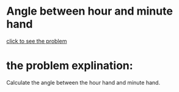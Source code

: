 # Angle between hour and minute hand




[click to see the problem](https://practice.geeksforgeeks.org/problems/angle-between-hour-and-minute-hand0545/1?page=4&difficulty=Basic&sortBy=submissions)



 # the problem explination:
   Calculate the angle between the hour hand and minute hand.



